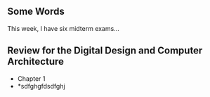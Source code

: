 ## Some Words
This week, I have six midterm exams...

## Review for the Digital Design and Computer Architecture
* Chapter 1
* *sdfghgfdsdfghj
